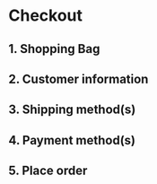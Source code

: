 # Checkout

## 1. Shopping Bag
## 2. Customer information
## 3. Shipping method(s)
## 4. Payment method(s)
## 5. Place order